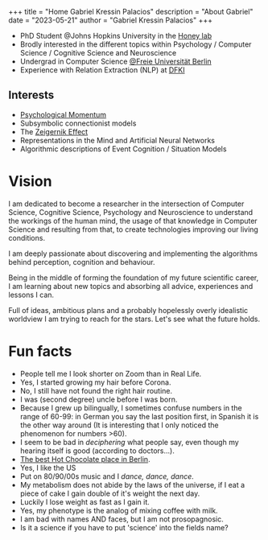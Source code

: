+++
title = "Home Gabriel Kressin Palacios"
description = "About Gabriel"
date = "2023-05-21"
author = "Gabriel Kressin Palacios"
+++

- PhD Student @Johns Hopkins University in the [Honey lab](https://www.honeylab.org)
- Brodly interested in the different topics within Psychology / Computer Science / Cognitive Science and Neuroscience
- Undergrad in Computer Science [@Freie Universität Berlin](https://www.mi.fu-berlin.de/en/inf/index.html)
- Experience with Relation Extraction (NLP) at [DFKI](https://www.dfki.de/en/web)

## Interests

- [Psychological Momentum](https://www.honeylab.org/wp-content/uploads/honey_mahabal_bellana_currdirpsychsci_2023.pdf)
- Subsymbolic connectionist models
- The [Zeigernik Effect](https://codeblab.com/wp-content/uploads/2009/12/On-Finished-and-Unfinished-Tasks.pdf)
- Representations in the Mind and Artificial Neural Networks
- Algorithmic descriptions of Event Cognition / Situation Models

# Vision

I am dedicated to become a researcher in the intersection of Computer Science,
Cognitive Science, Psychology and Neuroscience to understand the workings of the human mind, the usage of that knowledge in Computer Science and resulting from that, to create technologies improving our living conditions.

I am deeply passionate about discovering and implementing the algorithms behind perception, cognition and behaviour.

Being in the middle of forming the foundation of my future scientific career, I am
learning about new topics and absorbing all advice, experiences and lessons I can.

Full of ideas, ambitious plans and a probably hopelessly overly idealistic worldview I am trying to reach for the stars. Let's see what the future holds.

# Fun facts

- People tell me I look shorter on Zoom than in Real Life.
- Yes, I started growing my hair before Corona.
- No, I still have not found the right hair routine.
- I was (second degree) uncle before I was born.
- Because I grew up bilingually, I sometimes confuse numbers in the range of
  60-99: in German you say the last position first, in Spanish it is the other way
  around (It is interesting that I only noticed the phenomenon for numbers >60).
- I seem to be bad in _deciphering_ what people say, even though my
  hearing itself is good (according to doctors...).
- [The best Hot Chocolate place in Berlin](https://www.berliner-kaffeeroesterei.de/).
- Yes, I like the US
- Put on 80/90/00s music and I _dance, dance, dance_.
- My metabolism does not abide by the laws of the universe, if I eat a piece of
  cake I gain double of it's weight the next day.
- Luckily I lose weight as fast as I gain it.
- Yes, my phenotype is the analog of mixing coffee with milk.
- I am bad with names AND faces, but I am not prosopagnosic.
- Is it a science if you have to put 'science' into the fields name?
